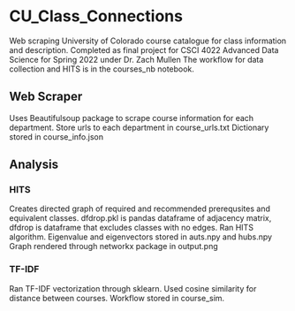 # CU_Class_Connections
Web scraping University of Colorado course catalogue for class information and description.
Completed as final project for CSCI 4022 Advanced Data Science for Spring 2022 under Dr. Zach Mullen
The workflow for data collection and HITS is in the courses_nb notebook.

## Web Scraper
Uses Beautifulsoup package to scrape course information for each department.
Store urls to each department in course_urls.txt
Dictionary stored in course_info.json

## Analysis
### HITS
Creates directed graph of required and recommended prerequsites and equivalent classes.
dfdrop.pkl is pandas dataframe of adjacency matrix, dfdrop is dataframe that excludes classes with no edges.
Ran HITS algorithm. Eigenvalue and eigenvectors stored in auts.npy and hubs.npy
Graph rendered through networkx package in output.png


### TF-IDF
Ran TF-IDF vectorization through sklearn. Used cosine similarity for distance between courses.
Workflow stored in course_sim.
